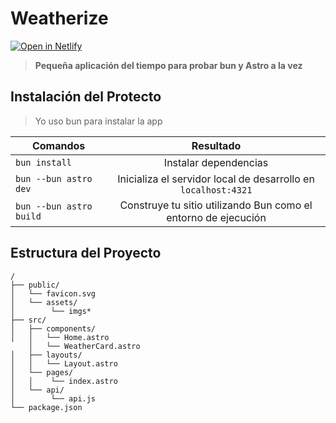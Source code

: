 # Weatherize

[![Open in Netlify](https://upload.wikimedia.org/wikipedia/commons/thumb/b/b8/Netlify_logo.svg/1200px-Netlify_logo.svg.png)](https://weatherizeastro.netlify.app/)

> **Pequeña aplicación del tiempo para probar bun y Astro a la vez** 


## Instalación del Protecto

> Yo uso bun para instalar la app

| Comandos                     | Resultado             |
| -----------------------      |:---------------------:|
| `bun install`                | Instalar dependencias |
| `bun --bun astro dev`        | Inicializa el servidor local de desarrollo en  `localhost:4321`|
| `bun --bun astro build`      | Construye tu sitio utilizando Bun como el entorno de ejecución |

## Estructura del Proyecto

```text
/
├── public/
│   └── favicon.svg
│   └── assets/
│        └── imgs* 
├── src/
│   ├── components/
│   │   └── Home.astro
    │   └── WeatherCard.astro
│   ├── layouts/
│   │   └── Layout.astro
│   └── pages/
│   │    └── index.astro
│   └── api/
│        └── api.js
└── package.json
```

